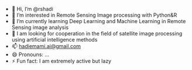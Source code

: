 - 👋 Hi, I’m @rshadi
- 👀 I’m interested in Remote Sensing Image processing with Python&R
- 🌱 I’m currently learning Deep Learning and Machine Learning in Remote Sensing image analysis
- 💞️ I am looking for cooperation in the field of satellite image processing using artificial intelligence methods
- 📫 hadiemami.ai@gmail.com
- 😄 Pronouns: ...
- ⚡ Fun fact: I am extremely active but lazy

<!---
rshadi/rshadi is a ✨ special ✨ repository because its `README.md` (this file) appears on your GitHub profile.
You can click the Preview link to take a look at your changes.
--->
